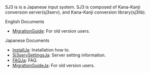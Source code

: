 SJ3 is is a Japanese input system.
SJ3 is composed of Kana-Kanji conversion server(sj3serv),
and Kana-Kanji conversion library(sj3lib).

English Documents

  * [MigrationGuide](MigrationGuide.md): For old version users.

Japanese Documents

  * [InstallJa](InstallJa.md): Installation how to.
  * [Sj3servSettingsJa](Sj3servSettingsJa.md): Server setting information.
  * [FAQJa](FAQJa.md): FAQ.
  * [MigrationGuideJa](MigrationGuideJa.md): For old version users.